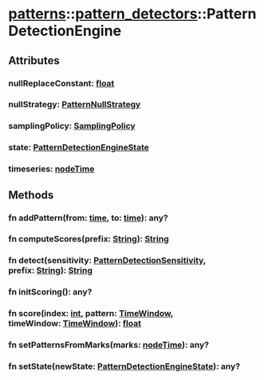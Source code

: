 # [patterns](/libs/patterns/)::[pattern_detectors](/libs/patterns/pattern_detectors/)::PatternDetectionEngine

## Attributes

### nullReplaceConstant:&nbsp;[float](/libs/std/core/type.float.md)

### nullStrategy:&nbsp;[PatternNullStrategy](/libs/patterns/pattern_detectors/type.PatternNullStrategy.md)

### samplingPolicy:&nbsp;[SamplingPolicy](/libs/patterns/pattern_detectors/type.SamplingPolicy.md)

### state:&nbsp;[PatternDetectionEngineState](/libs/patterns/pattern_detectors/type.PatternDetectionEngineState.md)

### timeseries:&nbsp;[nodeTime](/libs/std/core/type.nodeTime.md)

## Methods
### fn addPattern(from:&nbsp;[time](/libs/std/core/type.time.md), to:&nbsp;[time](/libs/std/core/type.time.md)):&nbsp;any?
### fn computeScores(prefix:&nbsp;[String](/libs/std/core/type.String.md)):&nbsp;[String](/libs/std/core/type.String.md)
### fn detect(sensitivity:&nbsp;[PatternDetectionSensitivity](/libs/patterns/pattern_detectors/type.PatternDetectionSensitivity.md), prefix:&nbsp;[String](/libs/std/core/type.String.md)):&nbsp;[String](/libs/std/core/type.String.md)
### fn initScoring():&nbsp;any?<Badge text="abstract" />
### fn score(index:&nbsp;[int](/libs/std/core/type.int.md), pattern:&nbsp;[TimeWindow](/libs/std/util/type.TimeWindow.md), timeWindow:&nbsp;[TimeWindow](/libs/std/util/type.TimeWindow.md)):&nbsp;[float](/libs/std/core/type.float.md)<Badge text="abstract" />
### fn setPatternsFromMarks(marks:&nbsp;[nodeTime](/libs/std/core/type.nodeTime.md)):&nbsp;any?
### fn setState(newState:&nbsp;[PatternDetectionEngineState](/libs/patterns/pattern_detectors/type.PatternDetectionEngineState.md)):&nbsp;any?
